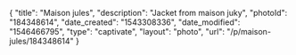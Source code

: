 {
    "title": "Maison jules",
    "description": "Jacket from maison juky",
    "photoId": "184348614",
    "date_created": "1543308336",
    "date_modified": "1546466795",
    "type": "captivate",
    "layout": "photo",
    "url": "\/p\/maison-jules\/184348614"
}